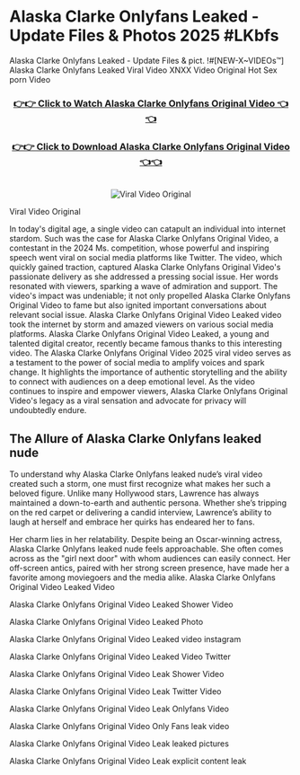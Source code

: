 # Alaska Clarke Onlyfans Leaked - Update Files & Photos 2025 #LKbfs

Alaska Clarke Onlyfans Leaked - Update Files & pict. !#[NEW-X~VIDEOs™] Alaska Clarke Onlyfans Leaked Viral Video XNXX Video Original Hot Sex porn Video
<br>
<div align="center">
<h3><a href="https://links2leaks.com?utm_source=alaskaclarke&utm_medium=gitlong" rel="nofollow">👉👉 Click to Watch Alaska Clarke Onlyfans Original Video 👈👈</a></h3>
<h3><a href="https://links2leaks.com?utm_source=alaskaclarke&utm_medium=gitlong" rel="nofollow">👉👉 Click to Download Alaska Clarke Onlyfans Original Video 👈👈</a></h3>
<br>
<a href="https://links2leaks.com?utm_source=alaskaclarke&utm_medium=gitlong" rel="nofollow"><img src="https://i.ibb.co/Gkj2r4b/banner.png" alt="Viral Video Original" style="max-width: 100%; display: inline-block;" data-target="animated-image.originalImage"></a>
</div>

Viral Video Original

In today's digital age, a single video can catapult an individual into internet stardom. Such was the case for Alaska Clarke Onlyfans Original Video, a contestant in the 2024 Ms. competition, whose powerful and inspiring speech went viral on social media platforms like Twitter.
The video, which quickly gained traction, captured Alaska Clarke Onlyfans Original Video's passionate delivery as she addressed a pressing social issue. Her words resonated with viewers, sparking a wave of admiration and support. The video's impact was undeniable; it not only propelled Alaska Clarke Onlyfans Original Video to fame but also ignited important conversations about relevant social issue.
Alaska Clarke Onlyfans Original Video Leaked video took the internet by storm and amazed viewers on various social media platforms. Alaska Clarke Onlyfans Original Video Leaked, a young and talented digital creator, recently became famous thanks to this interesting video.
The Alaska Clarke Onlyfans Original Video 2025 viral video serves as a testament to the power of social media to amplify voices and spark change. It highlights the importance of authentic storytelling and the ability to connect with audiences on a deep emotional level. As the video continues to inspire and empower viewers, Alaska Clarke Onlyfans Original Video's legacy as a viral sensation and advocate for privacy will undoubtedly endure.

<h2>The Allure of Alaska Clarke Onlyfans leaked nude</h2>


To understand why Alaska Clarke Onlyfans leaked nude’s viral video created such a storm, one must first recognize what makes her such a beloved figure. Unlike many Hollywood stars, Lawrence has always maintained a down-to-earth and authentic persona. Whether she’s tripping on the red carpet or delivering a candid interview, Lawrence’s ability to laugh at herself and embrace her quirks has endeared her to fans.

Her charm lies in her relatability. Despite being an Oscar-winning actress, Alaska Clarke Onlyfans leaked nude feels approachable. She often comes across as the "girl next door" with whom audiences can easily connect. Her off-screen antics, paired with her strong screen presence, have made her a favorite among moviegoers and the media alike.
Alaska Clarke Onlyfans Original Video Leaked Video

Alaska Clarke Onlyfans Original Video Leaked Shower Video

Alaska Clarke Onlyfans Original Video Leaked Photo

Alaska Clarke Onlyfans Original Video Leaked video instagram

Alaska Clarke Onlyfans Original Video Leaked Video Twitter

Alaska Clarke Onlyfans Original Video Leak Shower Video

Alaska Clarke Onlyfans Original Video Leak Twitter Video

Alaska Clarke Onlyfans Original Video Leak Onlyfans Video

Alaska Clarke Onlyfans Original Video Only Fans leak video

Alaska Clarke Onlyfans Original Video Leak leaked pictures

Alaska Clarke Onlyfans Original Video Leak explicit content leak